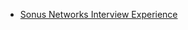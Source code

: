  - [Sonus Networks Interview Experience](https://www.geeksforgeeks.org/sonus-networks-interview-experience/)